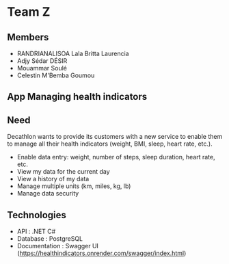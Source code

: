 # Team Z
## Members 
- RANDRIANALISOA Lala Britta Laurencia
- Adjy Sédar DÉSIR
- Mouammar Soulé
- Celestin M'Bemba Goumou
  
## App Managing health indicators
## Need
Decathlon wants to provide its customers with a new service to enable them to manage all their health indicators (weight, BMI, sleep, heart rate, etc.).
- Enable data entry: weight, number of steps, sleep duration, heart rate, etc.
- View my data for the current day
- View a history of my data
- Manage multiple units (km, miles, kg, lb)
- Manage data security

## Technologies
- API : .NET C#
- Database : PostgreSQL
- Documentation : Swagger UI (https://healthindicators.onrender.com/swagger/index.html)

